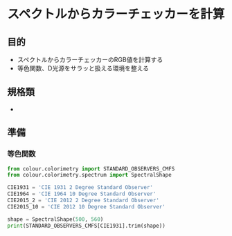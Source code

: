 # スペクトルからカラーチェッカーを計算

## 目的

* スペクトルからカラーチェッカーのRGB値を計算する
* 等色関数、D光源をサラッと扱える環境を整える

## 規格類

* 

## 準備

### 等色関数

```python
from colour.colorimetry import STANDARD_OBSERVERS_CMFS
from colour.colorimetry.spectrum import SpectralShape

CIE1931 = 'CIE 1931 2 Degree Standard Observer'
CIE1964 = 'CIE 1964 10 Degree Standard Observer'
CIE2015_2 = 'CIE 2012 2 Degree Standard Observer'
CIE2015_10 = 'CIE 2012 10 Degree Standard Observer'

shape = SpectralShape(500, 560)
print(STANDARD_OBSERVERS_CMFS[CIE1931].trim(shape))
```
